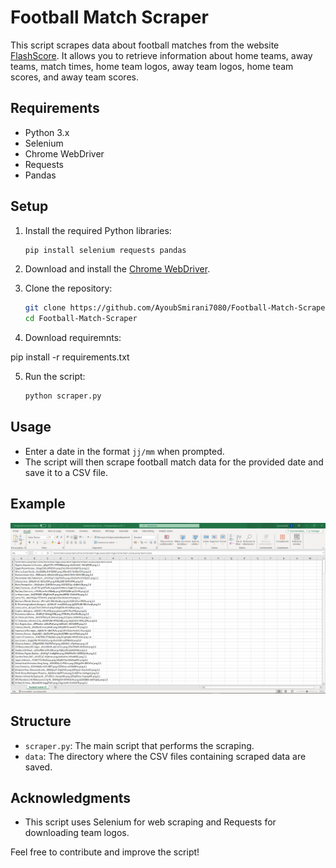 # Football Match Scraper

This script scrapes data about football matches from the website [FlashScore](https://www.flashscore.com/). It allows you to retrieve information about home teams, away teams, match times, home team logos, away team logos, home team scores, and away team scores.

## Requirements

- Python 3.x
- Selenium
- Chrome WebDriver
- Requests
- Pandas

## Setup

1. Install the required Python libraries:

    ```bash
    pip install selenium requests pandas
    ```

2. Download and install the [Chrome WebDriver](https://sites.google.com/chromium.org/driver/).

3. Clone the repository:

    ```bash
    git clone https://github.com/AyoubSmirani7080/Football-Match-Scraper.git
    cd Football-Match-Scraper
    ```
4. Download requiremnts:
 
 pip install -r requirements.txt

5. Run the script:

    ```bash
    python scraper.py
    ```

## Usage

- Enter a date in the format `jj/mm` when prompted.
- The script will then scrape football match data for the provided date and save it to a CSV file.
## Example 

![Description](Output.png)
## Structure

- `scraper.py`: The main script that performs the scraping.
- `data`: The directory where the CSV files containing scraped data are saved.

## Acknowledgments

- This script uses Selenium for web scraping and Requests for downloading team logos.

Feel free to contribute and improve the script!
